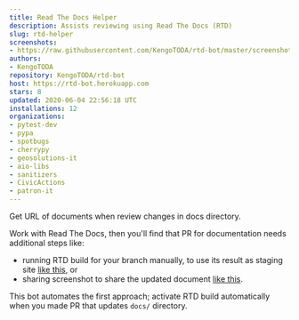 ```yaml
---
title: Read The Docs Helper
description: Assists reviewing using Read The Docs (RTD)
slug: rtd-helper
screenshots:
- https://raw.githubusercontent.com/KengoTODA/rtd-bot/master/screenshot.png
authors:
- KengoTODA
repository: KengoTODA/rtd-bot
host: https://rtd-bot.herokuapp.com
stars: 8
updated: 2020-06-04 22:56:18 UTC
installations: 12
organizations:
- pytest-dev
- pypa
- spotbugs
- cherrypy
- geosolutions-it
- aio-libs
- sanitizers
- CivicActions
- patron-it
---
```


Get URL of documents when review changes in docs directory.

Work with Read The Docs, then you'll find that PR for documentation needs additional steps like:

* running RTD build for your branch manually, to use its result as staging site [like this](https://github.com/spotbugs/spotbugs/pull/697#issue-201455071), or
* sharing screenshot to share the updated document [like this](https://github.com/spotbugs/spotbugs/pull/718#issue-205904835).

This bot automates the first approach; activate RTD build automatically when you made PR that updates `docs/` directory.
